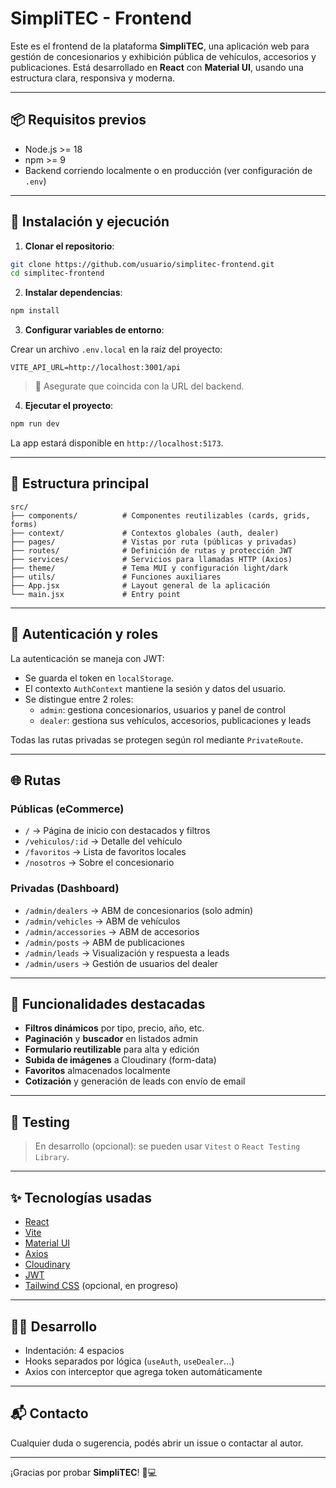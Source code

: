 # SimpliTEC - Frontend

Este es el frontend de la plataforma **SimpliTEC**, una aplicación web para gestión de concesionarios y exhibición pública de vehículos, accesorios y publicaciones. Está desarrollado en **React** con **Material UI**, usando una estructura clara, responsiva y moderna.

---

## 📦 Requisitos previos

- Node.js >= 18
- npm >= 9
- Backend corriendo localmente o en producción (ver configuración de `.env`)

---

## 🚀 Instalación y ejecución

1. **Clonar el repositorio**:

```bash
git clone https://github.com/usuario/simplitec-frontend.git
cd simplitec-frontend
```

2. **Instalar dependencias**:

```bash
npm install
```

3. **Configurar variables de entorno**:

Crear un archivo `.env.local` en la raíz del proyecto:

```env
VITE_API_URL=http://localhost:3001/api
```

> 🔐 Asegurate que coincida con la URL del backend.

4. **Ejecutar el proyecto**:

```bash
npm run dev
```

La app estará disponible en `http://localhost:5173`.

---

## 🧩 Estructura principal

```
src/
├── components/          # Componentes reutilizables (cards, grids, forms)
├── context/             # Contextos globales (auth, dealer)
├── pages/               # Vistas por ruta (públicas y privadas)
├── routes/              # Definición de rutas y protección JWT
├── services/            # Servicios para llamadas HTTP (Axios)
├── theme/               # Tema MUI y configuración light/dark
├── utils/               # Funciones auxiliares
├── App.jsx              # Layout general de la aplicación
└── main.jsx             # Entry point
```

---

## 🔐 Autenticación y roles

La autenticación se maneja con JWT:

- Se guarda el token en `localStorage`.
- El contexto `AuthContext` mantiene la sesión y datos del usuario.
- Se distingue entre 2 roles:
  - `admin`: gestiona concesionarios, usuarios y panel de control
  - `dealer`: gestiona sus vehículos, accesorios, publicaciones y leads

Todas las rutas privadas se protegen según rol mediante `PrivateRoute`.

---

## 🌐 Rutas

### Públicas (eCommerce)

- `/` → Página de inicio con destacados y filtros
- `/vehiculos/:id` → Detalle del vehículo
- `/favoritos` → Lista de favoritos locales
- `/nosotros` → Sobre el concesionario

### Privadas (Dashboard)

- `/admin/dealers` → ABM de concesionarios (solo admin)
- `/admin/vehicles` → ABM de vehículos
- `/admin/accessories` → ABM de accesorios
- `/admin/posts` → ABM de publicaciones
- `/admin/leads` → Visualización y respuesta a leads
- `/admin/users` → Gestión de usuarios del dealer

---

## 🧠 Funcionalidades destacadas

- **Filtros dinámicos** por tipo, precio, año, etc.
- **Paginación** y **buscador** en listados admin
- **Formulario reutilizable** para alta y edición
- **Subida de imágenes** a Cloudinary (form-data)
- **Favoritos** almacenados localmente
- **Cotización** y generación de leads con envío de email

---

## 🧪 Testing

> En desarrollo (opcional): se pueden usar `Vitest` o `React Testing Library`.

---

## ✨ Tecnologías usadas

- [React](https://reactjs.org/)
- [Vite](https://vitejs.dev/)
- [Material UI](https://mui.com/)
- [Axios](https://axios-http.com/)
- [Cloudinary](https://cloudinary.com/)
- [JWT](https://jwt.io/)
- [Tailwind CSS](https://tailwindcss.com/) (opcional, en progreso)

---

## 🧑‍💻 Desarrollo

- Indentación: 4 espacios
- Hooks separados por lógica (`useAuth`, `useDealer`...)
- Axios con interceptor que agrega token automáticamente

---

## 📬 Contacto

Cualquier duda o sugerencia, podés abrir un issue o contactar al autor.

---

¡Gracias por probar **SimpliTEC**! 🚗💻
